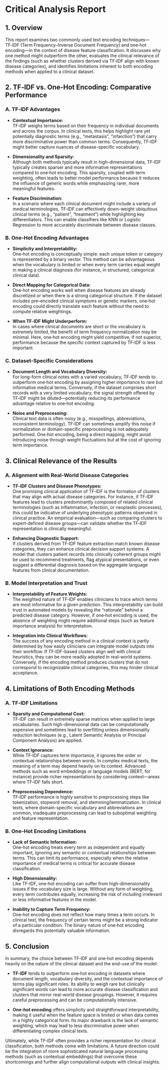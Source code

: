 # Critical Analysis Report

## 1. Overview

This report examines two commonly used text encoding techniques—TF‑IDF (Term Frequency–Inverse Document Frequency) and one‑hot encoding—in the context of disease feature classification. It discusses why one method might outperform the other, evaluates the clinical relevance of the findings (such as whether clusters derived via TF‑IDF align with known disease categories), and identifies limitations inherent to both encoding methods when applied to a clinical dataset.

## 2. TF‑IDF vs. One‑Hot Encoding: Comparative Performance

### A. TF‑IDF Advantages

- **Contextual Importance:**  
  TF‑IDF weighs terms based on their frequency in individual documents and across the corpus. In clinical texts, this helps highlight rare yet potentially diagnostic terms (e.g., “metastasis”, “infarction”) that carry more discriminative power than common terms. Consequently, TF‑IDF might better capture nuances of disease-specific vocabulary.

- **Dimensionality and Sparsity:**  
  Although both methods typically result in high-dimensional data, TF‑IDF typically creates sparser and more informative representations compared to one‑hot encoding. This sparsity, coupled with term weighting, often leads to better model performance because it reduces the influence of generic words while emphasizing rarer, more meaningful features.

- **Feature Discrimination:**  
  In a scenario where each clinical document might include a variety of medical terminologies, TF‑IDF can effectively down-weight ubiquitous clinical terms (e.g., “patient”, “treatment”) while highlighting key differentiators. This can enable classifiers like KNN or Logistic Regression to more accurately discriminate between disease classes.

### B. One‑Hot Encoding Advantages

- **Simplicity and Interpretability:**  
  One‑hot encoding is conceptually simple: each unique token or category is represented by a binary vector. This method can be advantageous when the vocabulary is limited or when every term carries equal weight in making a clinical diagnosis (for instance, in structured, categorical clinical data).

- **Direct Mapping for Categorical Data:**  
  One‑hot encoding works well when disease features are already discretized or when there is a strong categorical structure. If the dataset includes pre–encoded clinical symptoms or genetic markers, one‑hot encoding could directly translate each feature without the need to compute relative weightings.

- **When TF‑IDF Might Underperform:**  
  In cases where clinical documents are short or the vocabulary is extremely limited, the benefit of term frequency normalization may be minimal. Here, one‑hot encoding might yield competitive, if not superior, performance because the specific context captured by TF‑IDF is less important.

### C. Dataset-Specific Considerations

- **Document Length and Vocabulary Diversity:**  
  For long-form clinical notes with a varied vocabulary, TF‑IDF tends to outperform one‑hot encoding by assigning higher importance to rare but informative medical terms. Conversely, if the dataset comprises short records with a very limited vocabulary, the signal strength offered by TF‑IDF might be diluted—potentially reducing its performance advantage relative to one‑hot encoding.

- **Noise and Preprocessing:**  
  Clinical text data is often noisy (e.g., misspellings, abbreviations, inconsistent terminology). TF‑IDF can sometimes amplify this noise if normalization or domain-specific preprocessing is not adequately performed. One‑hot encoding, being a direct mapping, might avoid introducing noise through weight fluctuations but at the cost of ignoring term importance.

## 3. Clinical Relevance of the Results

### A. Alignment with Real-World Disease Categories

- **TF‑IDF Clusters and Disease Phenotypes:**  
  One promising clinical application of TF‑IDF is the formation of clusters that may align with actual disease categories. For instance, if TF‑IDF features lead to clusters predominantly composed of related clinical terminologies (such as inflammation, infection, or neoplastic processes), this could be indicative of underlying phenotypic patterns observed in clinical practice. An empirical evaluation—such as comparing clusters to expert-defined disease groups—can validate whether the TF‑IDF representation is clinically meaningful.

- **Enhancing Diagnostic Support:**  
  If clusters derived from TF‑IDF feature extraction match known disease categories, they can enhance clinical decision support systems. A model that clusters patient records into clinically coherent groups might be used to recommend treatments, flag atypical presentations, or even suggest a differential diagnosis based on the aggregate language features from clinical documentation.

### B. Model Interpretation and Trust

- **Interpretability of Feature Weights:**  
  The weighted nature of TF‑IDF enables clinicians to trace which terms are most informative for a given prediction. This interpretability can build trust in automated models by revealing the “rationale” behind a predicted disease category. However, if one‑hot encoding is used, the absence of weighting might require additional steps (such as feature importance analysis) for interpretation.

- **Integration into Clinical Workflows:**  
  The success of any encoding method in a clinical context is partly determined by how easily clinicians can integrate model outputs into their workflow. If TF‑IDF-based clusters align well with clinical heuristics, they can be more readily adopted in real-world systems. Conversely, if the encoding method produces clusters that do not correspond to recognizable clinical categories, this may hinder clinical acceptance.

## 4. Limitations of Both Encoding Methods

### A. TF‑IDF Limitations

- **Sparsity and Computational Cost:**  
  TF‑IDF can result in extremely sparse matrices when applied to large vocabularies. Such high-dimensional data can be computationally expensive and sometimes lead to overfitting unless dimensionality reduction techniques (e.g., Latent Semantic Analysis or Principal Component Analysis) are applied.

- **Context Ignorance:**  
  While TF‑IDF captures term importance, it ignores the order or contextual relationships between words. In complex medical texts, the meaning of a term may depend heavily on its context. Advanced methods such as word embeddings or language models (BERT, for instance) provide richer representations by considering context—areas where TF‑IDF falls short.

- **Preprocessing Dependence:**  
  TF‑IDF performance is highly sensitive to preprocessing steps like tokenization, stopword removal, and stemming/lemmatization. In clinical texts, where domain-specific vocabulary and abbreviations are common, inadequate preprocessing can lead to suboptimal weighting and feature representation.

### B. One‑Hot Encoding Limitations

- **Lack of Semantic Information:**  
  One‑hot encoding treats every term as independent and equally important, ignoring any semantic or contextual relationships between terms. This can limit its performance, especially when the relative importance of medical terms is critical for accurate disease classification.

- **High Dimensionality:**  
  Like TF‑IDF, one‑hot encoding can suffer from high-dimensionality issues if the vocabulary size is large. Without any form of weighting, every term contributes equally, increasing the risk of including irrelevant or less informative features in the model.

- **Inability to Capture Term Frequency:**  
  One‑hot encoding does not reflect how many times a term occurs. In clinical text, the frequency of certain terms might be a strong indicator of a particular condition. The binary nature of one‑hot encoding disregards this potentially valuable information.

## 5. Conclusion

In summary, the choice between TF‑IDF and one‑hot encoding depends heavily on the nature of the clinical dataset and the end-use of the model:

- **TF‑IDF** tends to outperform one‑hot encoding in datasets where document length, vocabulary diversity, and the contextual importance of terms play significant roles. Its ability to weigh rare but clinically significant words can lead to more accurate disease classification and clusters that mirror real-world disease groupings. However, it requires careful preprocessing and can be computationally intensive.

- **One‑hot encoding** offers simplicity and straightforward interpretability, making it useful when the feature space is limited or when data comes in a highly categorical form. Its major drawback is the lack of semantic weighting, which may lead to less discriminative power when differentiating complex clinical texts.

Ultimately, while TF‑IDF often provides a richer representation for clinical classification, both methods come with limitations. A future direction could be the integration of more sophisticated natural language processing methods (such as contextual embeddings) that overcome these shortcomings and further align computational outputs with clinical insights.
